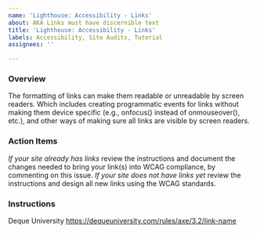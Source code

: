 ```yaml
---
name: 'Lighthouse: Accessibility - Links'
about: AKA Links must have discernible text
title: 'Lighthouse: Accessibility - Links'
labels: Accessibility, Site Audits, Tutorial
assignees: ''

---
```


### Overview
The formatting of links can make them readable or unreadable by screen readers.  Which includes creating programmatic events for links without making them device specific (e.g., onfocus() instead of onmouseover(), etc.), and other ways of making sure all links are visible by screen readers.

### Action Items
*If your site already has links* review the instructions and document the changes needed to bring your link(s) into WCAG compliance, by commenting on this issue.
*If your site does not have links yet* review the instructions and design all new links using the WCAG standards. 

### Instructions
Deque University
https://dequeuniversity.com/rules/axe/3.2/link-name
